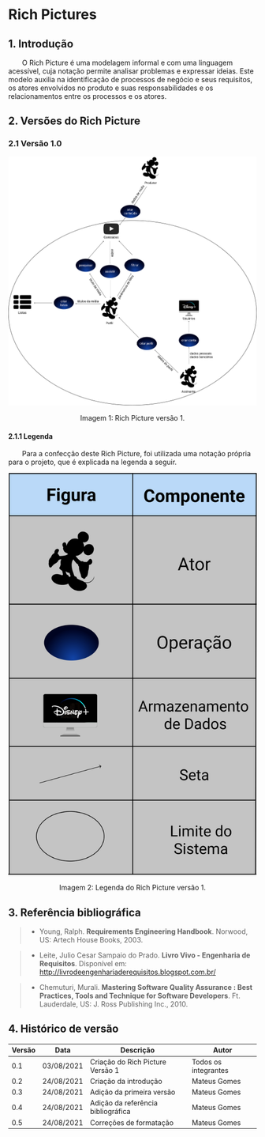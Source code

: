 # Rich Pictures

## 1. Introdução

&emsp;&emsp;O Rich Picture é uma modelagem informal e com uma linguagem acessível, cuja notação permite analisar problemas e expressar ideias. Este modelo auxilia na identificação de processos de negócio e seus requisitos, os atores envolvidos no produto e suas responsabilidades e os relacionamentos entre os processos e os atores.

## 2. Versões do Rich Picture

### 2.1 Versão 1.0

<center>

![Rich Picture Version 1](../assets/rich_pictures/version-1.jpg)

<figcaption>Imagem 1: Rich Picture versão 1.</figcaption>

</center>

#### 2.1.1 Legenda

&emsp;&emsp;Para a confecção deste Rich Picture, foi utilizada uma notação própria para o projeto, que é explicada na legenda a seguir.

<center>

![caption](../assets/rich_pictures/caption-1.jpg)

<figcaption>Imagem 2: Legenda do Rich Picture versão 1.</figcaption>

</center>

## 3. Referência bibliográfica

> - Young, Ralph. **Requirements Engineering Handbook**. Norwood, US: Artech House Books, 2003.

> - Leite, Julio Cesar Sampaio do Prado. **Livro Vivo - Engenharia de Requisitos**. Disponível em: http://livrodeengenhariaderequisitos.blogspot.com.br/

> - Chemuturi, Murali. **Mastering Software Quality Assurance : Best Practices, Tools and Technique for Software Developers**. Ft. Lauderdale, US: J. Ross Publishing Inc., 2010.

## 4. Histórico de versão

| Versão | Data       | Descrição                          | Autor                |
| ------ | ---------- | ---------------------------------- | -------------------- |
| 0.1    | 03/08/2021 | Criação do Rich Picture Versão 1   | Todos os integrantes |
| 0.2    | 24/08/2021 | Criação da introdução              | Mateus Gomes         |
| 0.3    | 24/08/2021 | Adição da primeira versão          | Mateus Gomes         |
| 0.4    | 24/08/2021 | Adição da referência bibliográfica | Mateus Gomes         |
| 0.5    | 24/08/2021 | Correções de formatação            | Mateus Gomes         |
